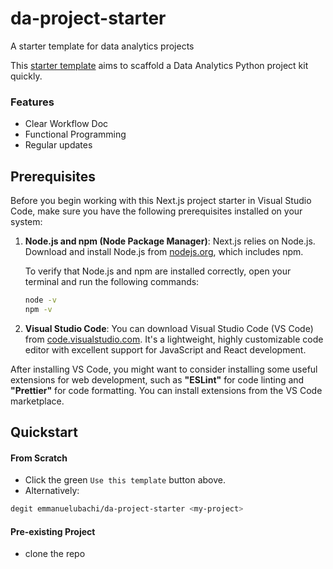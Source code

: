 # da-project-starter
A starter template for data analytics projects

This [starter template](https://github.com/emmanuelubach/da-project-starter) aims to scaffold a Data Analytics Python project kit quickly.

### Features

- Clear Workflow Doc
- Functional Programming
- Regular updates

## Prerequisites

Before you begin working with this Next.js project starter in Visual Studio Code, make sure you have the following prerequisites installed on your system:

1. **Node.js and npm (Node Package Manager)**: Next.js relies on Node.js. Download and install Node.js from [nodejs.org](https://nodejs.org/), which includes npm.

   To verify that Node.js and npm are installed correctly, open your terminal and run the following commands:

   ```bash
   node -v
   npm -v

   ```

2. **Visual Studio Code**: You can download Visual Studio Code (VS Code) from [code.visualstudio.com](code.visualstudio.com). It's a lightweight, highly customizable code editor with excellent support for JavaScript and React development.

After installing VS Code, you might want to consider installing some useful extensions for web development, such as **"ESLint"** for code linting and **"Prettier"** for code formatting. You can install extensions from the VS Code marketplace.

## Quickstart
#### From Scratch
* Click the green `Use this template` button above.
* Alternatively:
```bash
degit emmanuelubachi/da-project-starter <my-project>
```

#### Pre-existing Project
* clone the repo
